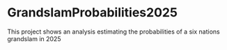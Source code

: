# GrandslamProbabilities2025
This project shows an analysis estimating the probabilities of a six nations grandslam in 2025
